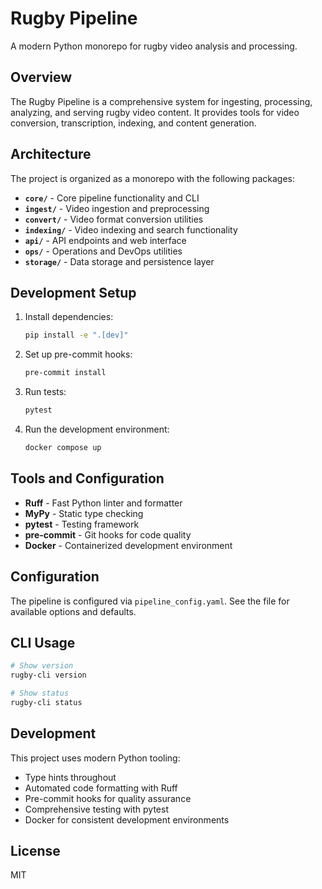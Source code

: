 # Rugby Pipeline

A modern Python monorepo for rugby video analysis and processing.

## Overview

The Rugby Pipeline is a comprehensive system for ingesting, processing, analyzing, and serving rugby video content. It provides tools for video conversion, transcription, indexing, and content generation.

## Architecture

The project is organized as a monorepo with the following packages:

- **`core/`** - Core pipeline functionality and CLI
- **`ingest/`** - Video ingestion and preprocessing  
- **`convert/`** - Video format conversion utilities
- **`indexing/`** - Video indexing and search functionality
- **`api/`** - API endpoints and web interface
- **`ops/`** - Operations and DevOps utilities
- **`storage/`** - Data storage and persistence layer

## Development Setup

1. Install dependencies:
   ```bash
   pip install -e ".[dev]"
   ```

2. Set up pre-commit hooks:
   ```bash
   pre-commit install
   ```

3. Run tests:
   ```bash
   pytest
   ```

4. Run the development environment:
   ```bash
   docker compose up
   ```

## Tools and Configuration

- **Ruff** - Fast Python linter and formatter
- **MyPy** - Static type checking
- **pytest** - Testing framework
- **pre-commit** - Git hooks for code quality
- **Docker** - Containerized development environment

## Configuration

The pipeline is configured via `pipeline_config.yaml`. See the file for available options and defaults.

## CLI Usage

```bash
# Show version
rugby-cli version

# Show status
rugby-cli status
```

## Development

This project uses modern Python tooling:

- Type hints throughout
- Automated code formatting with Ruff
- Pre-commit hooks for quality assurance
- Comprehensive testing with pytest
- Docker for consistent development environments

## License

MIT